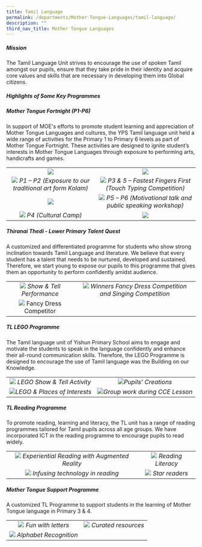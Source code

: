 ```yaml
---
title: Tamil Language
permalink: /departments/Mother-Tongue-Languages/tamil-language/
description: ""
third_nav_title: Mother Tongue Languages
---
```



##### **Mission**
The Tamil Language Unit strives to encourage the use of spoken Tamil amongst our pupils, ensure that they take pride in their identity and acquire core values and skills that are necessary in developing them into Global citizens.

##### **Highlights of Some Key Programmes**
##### **Mother Tongue Fortnight (P1-P6)**
In support of MOE's efforts to promote student learning and appreciation of Mother Tongue Languages and cultures, the YPS Tamil language unit held a wide range of activities for the Primary 1 to Primary 6 levels as part of Mother Tongue Fortnight. These activities are designed to ignite student’s interests in Mother Tongue Languages through exposure to performing arts, handicrafts and games.

|   |   |
|:-:|:-:|
|   ![](/images/Departments/MOTHER%20TONGUE/TAMIL%20LANGUAGE/TL_MTF_1.jpg)  |  ![](/images/Departments/MOTHER%20TONGUE/TAMIL%20LANGUAGE/TL_MTF_2.jpg)   |
|   ![](/images/Departments/MOTHER%20TONGUE/TAMIL%20LANGUAGE/TL_MTF_3.jpg)   *P1 – P2 (Exposure to our traditional art form Kolam)*  |  ![](/images/Departments/MOTHER%20TONGUE/TAMIL%20LANGUAGE/TL_MTF_4.jpg)   *P3 & 5 – Fastest Fingers First (Touch Typing Competition)*    |
|   ![](/images/Departments/MOTHER%20TONGUE/TAMIL%20LANGUAGE/TL_MTF_5.jpg)    |   ![](/images/Departments/MOTHER%20TONGUE/TAMIL%20LANGUAGE/TL_MTF_6.jpg)   *P5 – P6 (Motivational talk and public speaking workshop)*  |
|   ![](/images/Departments/MOTHER%20TONGUE/TAMIL%20LANGUAGE/TL_MTF_7.jpg)   *P4 (Cultural Camp)* |    ![](/images/Departments/MOTHER%20TONGUE/TAMIL%20LANGUAGE/TL_MTF_8.jpg)   |

##### **Thiranai Thedi - Lower Primary Talent Quest**
A customized and differentiated programme for students who show strong inclination towards Tamil Language and literature. We believe that every student has a talent that needs to be nurtured, developed and sustained. Therefore, we start young to expose our pupils to this programme that gives them an opportunity to perform confidently amidst audience.

|   |   |
|:-:|:-:|
|  ![](/images/Departments/MOTHER%20TONGUE/TAMIL%20LANGUAGE/TL_Talent_Quest_1.jpg)  *Show & Tell Performance* |  ![](/images/Departments/MOTHER%20TONGUE/TAMIL%20LANGUAGE/TL_Talent_Quest_2.jpg)    *Winners Fancy Dress Competition and Singing Competition*  |
|  ![](/images/Departments/MOTHER%20TONGUE/TAMIL%20LANGUAGE/TL_Talent_Quest_3.jpg)   Fancy Dress Competitor  |   |

##### **TL LEGO Programme**
The Tamil language unit of Yishun Primary School aims to engage and motivate the students to speak in the language confidently and enhance their all-round communication skills. Therefore, the LEGO Programme is designed to encourage the use of Tamil language was the Building on our Knowledge.

|   |   |
|:-:|:-:|
|![](/images/Departments/MOTHER%20TONGUE/TAMIL%20LANGUAGE/TL_Lego_Prog_1.jpg) *LEGO Show & Tell Activity*  |![](/images/Departments/MOTHER%20TONGUE/TAMIL%20LANGUAGE/TL_Lego_Prog_2.jpg)*Pupils’ Creations* |
|![](/images/Departments/MOTHER%20TONGUE/TAMIL%20LANGUAGE/TL_Lego_Prog_3.jpg)*LEGO & Places of Interests* |![](/images/Departments/MOTHER%20TONGUE/TAMIL%20LANGUAGE/TL_Lego_Prog_4.jpg)*Group work during CCE Lesson* |


##### **TL Reading Programme**
To promote reading, learning and literacy, the TL unit has a range of reading programmes tailored for Tamil pupils across all age groups. We have incorporated ICT in the reading programme to encourage pupils to read widely.

|   |   |
|:-:|:-:|
| ![](/images/Departments/MOTHER%20TONGUE/TAMIL%20LANGUAGE/TL_Reading_Prog_1.jpg) *Experiential Reading with Augmented Reality* |  ![](/images/Departments/MOTHER%20TONGUE/TAMIL%20LANGUAGE/TL_Reading_Prog_2.jpg)   *Reading Literacy*   |
|  ![](/images/Departments/MOTHER%20TONGUE/TAMIL%20LANGUAGE/TL_Reading_Prog_3.jpg)  *Infusing technology in reading* |  ![](/images/Departments/MOTHER%20TONGUE/TAMIL%20LANGUAGE/TL_Reading_Prog_4.png)  *Star readers*  |


##### Mother Tongue Support Programme  
A customized TL Programme to support students in the learning of Mother Tongue language in Primary 3 & 4.

|   |   |
|:-:|:-:|
| ![](/images/Departments/MOTHER%20TONGUE/TAMIL%20LANGUAGE/TL_Support_Prog_1.jpg)  *Fun with letters* |  ![](/images/Departments/MOTHER%20TONGUE/TAMIL%20LANGUAGE/TL_Support_Prog_3.jpg) *Curated resources*  |
|   ![](/images/Departments/MOTHER%20TONGUE/TAMIL%20LANGUAGE/TL_Support_Prog_2%20.jpg) *Alphabet Recognition* |   |